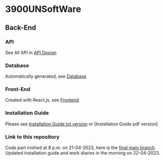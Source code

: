 # 3900UNSoftWare

## Back-End

### API

See All API in [API Design](https://3900w12a-unsoftware.atlassian.net/wiki/spaces/SD/pages/589825/API+Design?atlOrigin=eyJpIjoiNjRlNDg5NmFhOTQ3NDJlYWE1ZDczZTUwZDkyMjM2ZjYiLCJwIjoiaiJ9)

### Database

Automatically generated, see [Database](https://github.com/unsw-cse-comp3900-9900-23T1/capstone-project-3900w12aunsoftware/tree/main/BackEnd/DataBase)

### Front-End

Created with React.js, see [Frontend](https://github.com/unsw-cse-comp3900-9900-23T1/capstone-project-3900w12aunsoftware/tree/main/frontend)

### Installation Guide

Please see [Installation Guide txt version](https://github.com/unsw-cse-comp3900-9900-23T1/capstone-project-3900w12aunsoftware/blob/main/readme.txt) or [Installation Guide pdf version]

### Link to this repository

Code part inished at 8 p.m. on 21-04-2023, here is the [final main branch](https://github.com/unsw-cse-comp3900-9900-23T1/capstone-project-3900w12aunsoftware). Updated installation guide and work diaries in the morning on 22-04-2023.
